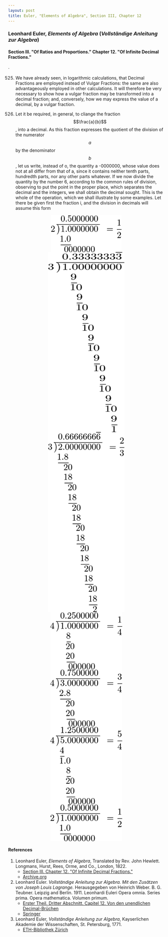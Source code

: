 ```yaml
---
layout: post
title: Euler, "Elements of Algebra", Section III, Chapter 12
---
```


### Leonhard Euler, *Elements of Algebra* (*Vollständige Anleitung zur Algebra*)

#### Section III. "Of Ratios and Proportions." Chapter 12. "Of Infinite Decimal Fractions."

·

525. We have already seen, in logarithmic calculations,
that Decimal Fractions are employed instead of Vulgar
Fractions: the same are also advantageously employed in
other calculations. It will therefore be very necessary to
show how a vulgar fraction may be transformed into a decimal fraction; and, conversely, how we may express the
value of a decimal, by a vulgar fraction.

526. Let it be required, in general, to cliange the fraction
$$\frac{a}{b}$$, into a decimal. As this fraction expresses the quotient
of the division of the numerator $$a$$ by the denominator $$b$$, let
us write, instead of o, the quantity a -0000000, whose value
does not at all differ from that of a, since it contains neither
tenth parts, hundredth parts, nor any other parts whatever.
If we now divide the quantity by the number 6, according
to the common rules of division, observing to put the point
in the proper place, which separates the decimal and the integers, we shall obtain the decimal sought. This is the
whole of the operation, which we shall illustrate by some
examples.
Let there be given first the fraction i, and the division in
decimals will assume this form


<a href="https://artofproblemsolving.com/texer/njyeuwza">
<img src="/assets/euler/njyeuwza.png" alt="Integer long division ½" width="228" height="119" style="display:block;margin-left:auto;margin-right:auto;">
</a>

<a href="https://artofproblemsolving.com/texer/pvnjgnaf">
<img src="/assets/euler/pvnjgnaf.png" alt="Integer long division ⅓" width="246" height="579" style="display:block;margin-left:auto;margin-right:auto;">
</a>

<a href="https://artofproblemsolving.com/texer/jkxijqxi">
<img src="/assets/euler/jkxijqxi.png" alt="Integer long division ⅔" width="246" height="579" style="display:block;margin-left:auto;margin-right:auto;">
</a>

<a href="https://artofproblemsolving.com/texer/xsxbzhmm">
<img src="/assets/euler/xsxbzhmm.png" alt="Integer long division ¼" width="232" height="184" style="display:block;margin-left:auto;margin-right:auto;">
</a>

<a href="https://artofproblemsolving.com/texer/djkddmyz">
<img src="/assets/euler/djkddmyz.png" alt="Integer long division ¾" width="232" height="184" style="display:block;margin-left:auto;margin-right:auto;">
</a>

<a href="https://artofproblemsolving.com/texer/bksuqzrk">
<img src="/assets/euler/bksuqzrk.png" alt="Integer long division ⁵⁄₄" width="232" height="250" style="display:block;margin-left:auto;margin-right:auto;">
</a>

<a href="https://artofproblemsolving.com/texer/cgdosexm">
<img src="/assets/euler/cgdosexm.png" alt="Integer long division ½" width="232" height="119" style="display:block;margin-left:auto;margin-right:auto;">
</a>

#### References

1. Leonhard Euler, *Elements of Algebra*, Translated by Rev. John Hewlett. Longmans, Hurst, Rees, Orme, and Co., London, 1822.
    - [Section III. Chapter 12. "Of Infinite Decimal Fractions."](/assets/euler/en/III-12.pdf)
    - [Archive.org](https://archive.org/details/elementsofalgebr00euleuoft/)
2. Leonhard Euler. *Vollständige Anleitung zur Algebra. Mit den Zusätzen von Joseph Louis Lagrange.* Herausgegeben von Heinrich Weber. B. G. Teubner. Leipzig and Berlin. 1911. Leonhardi Euleri Opera omnia. Series prima. Opera mathematica. Volumen primum.
    - [Erster Theil. Dritter Abschnitt. Capitel 12. Von den unendlichen Decimal-Brüchen](/assets/euler/de/I-III-12.pdf)
    - [Springer](https://link.springer.com/book/9783764314002)
3. Leonhard Euler, *Vollständige Anleitung zur Algebra*, Kayserlichen Akademie der Wissenschaften, St. Petersburg, 1771.
    - [ETH-Bibliothek Zürich](https://doi.org/10.3931/e-rara-9093)